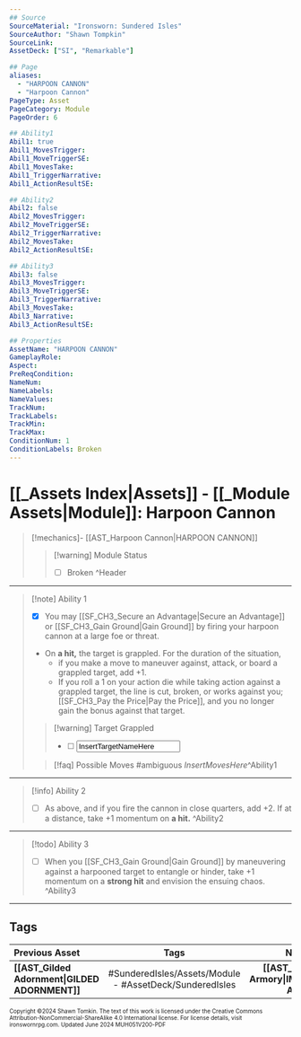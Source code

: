 ```yaml
---
## Source
SourceMaterial: "Ironsworn: Sundered Isles"
SourceAuthor: "Shawn Tompkin"
SourceLink: 
AssetDeck: ["SI", "Remarkable"]

## Page
aliases:
  - "HARPOON CANNON"
  - "Harpoon Cannon"
PageType: Asset
PageCategory: Module
PageOrder: 6

## Ability1
Abil1: true
Abil1_MovesTrigger: 
Abil1_MoveTriggerSE: 
Abil1_MovesTake: 
Abil1_TriggerNarrative: 
Abil1_ActionResultSE: 

## Ability2
Abil2: false
Abil2_MovesTrigger: 
Abil2_MoveTriggerSE: 
Abil2_TriggerNarrative: 
Abil2_MovesTake: 
Abil2_ActionResultSE: 

## Ability3
Abil3: false
Abil3_MovesTrigger: 
Abil3_MoveTriggerSE: 
Abil3_TriggerNarrative: 
Abil3_MovesTake: 
Abil3_Narrative: 
Abil3_ActionResultSE: 

## Properties
AssetName: "HARPOON CANNON"
GameplayRole: 
Aspect: 
PreReqCondition: 
NameNum: 
NameLabels: 
NameValues: 
TrackNum: 
TrackLabels: 
TrackMin: 
TrackMax: 
ConditionNum: 1
ConditionLabels: Broken
---
```


# [[_Assets Index|Assets]] - [[_Module Assets|Module]]: Harpoon Cannon

> [!mechanics]- [[AST_Harpoon Cannon|HARPOON CANNON]]
> > [!warning] Module Status
> > - [ ] Broken ^Header
___

> [!note] Ability 1
> - [x] You may [[SF_CH3_Secure an Advantage|Secure an Advantage]] or [[SF_CH3_Gain Ground|Gain Ground]] by firing your harpoon cannon at a large foe or threat.
> - On **a hit,** the target is grappled. For the duration of the situation, 
> 	- if you make a move to maneuver against, attack, or board a grappled target, add +1.
> 	- If you roll a 1 on your action die while taking action against a grappled target, the line is cut, broken, or works against you; [[SF_CH3_Pay the Price|Pay the Price]], and you no longer gain the bonus against that target.
> > [!warning] Target Grappled
> > - [ ] <input type=texbox value="InsertTargetNameHere">
> 
> > [!faq] Possible Moves #ambiguous 
> > _InsertMovesHere_^Ability1
___
> [!info] Ability 2
> - [ ] As above, and if you fire the cannon in close quarters, add +2.
> If at a distance, take +1 momentum on **a hit.** ^Ability2
___
> [!todo] Ability 3
> - [ ] When you [[SF_CH3_Gain Ground|Gain Ground]] by maneuvering against a harpooned target to entangle or hinder, take +1 momentum on a **strong hit** and envision the ensuing chaos. ^Ability3
___
## Tags

| Previous Asset | Tags | Next Asset |
| :--- | :---: | ---: |
| **[[AST_Gilded Adornment\|GILDED ADORNMENT]]** | #SunderedIsles/Assets/Module - #AssetDeck/SunderedIsles | **[[AST_Improved Armory\|IMPROVED ARMORY]]** |

<font size=-2>Copyright ©2024 Shawn Tomkin. The text of this work is licensed under the Creative Commons Attribution-NonCommercial-ShareAlike 4.0 International license. For license details, visit ironswornrpg.com. Updated June 2024 MUH051V200-PDF</font>